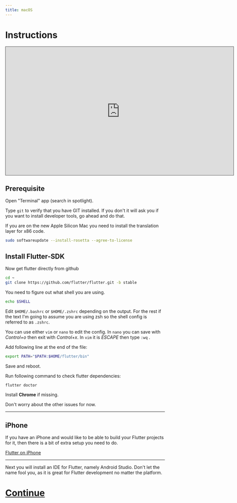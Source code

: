 ```yaml
---
title: macOS
---
```


# Instructions

<iframe src="https://easv.cloud.panopto.eu/Panopto/Pages/Embed.aspx?id=c2a6f1e2-dca0-4462-96a0-b0d100e54e5b&autoplay=false&offerviewer=true&showtitle=true&showbrand=true&captions=false&interactivity=all" height="405" width="720" style="border: 1px solid #464646;" allowfullscreen allow="autoplay" aria-label="Panopto Embedded Video Player" aria-description="Install Flutter on macOS" ></iframe>

## Prerequisite

Open "Terminal" app (search in spotlight).

Type `git` to verify that you have GIT installed.
If you don't it will ask you if you want to install developer tools, go ahead and do that.

If you are on the new Apple Silicon Mac you need to install the translation layer for x86 code.

```sh
sudo softwareupdate --install-rosetta --agree-to-license
```

## Install Flutter-SDK

Now get flutter directly from github

```sh
cd ~
git clone https://github.com/flutter/flutter.git -b stable
```

You need to figure out what shell you are using.

```sh
echo $SHELL
```

Edit `$HOME/.bashrc` or `$HOME/.zshrc` depending on the output.
For the rest if the text I'm going to assume you are using zsh so the shell
config is referred to as `.zshrc`.

You can use either `vim` or `nano` to edit the config.
In `nano` you can save with _Control+o_ then exit with _Control+x_.
In `vim` it is _ESCAPE_ then type `:wq` .

Add following line at the end of the file:

```sh
export PATH="$PATH:$HOME/flutter/bin"
```

Save and reboot.

Run following command to check flutter dependencies:

```sh
flutter doctor
```

Install **Chrome** if missing.

Don't worry about the other issues for now.

---

## iPhone

If you have an iPhone and would like to be able to build your Flutter projects
for it, then there is a bit of extra setup you need to do.

[Flutter on iPhone](../iphone)

---

Next you will install an IDE for Flutter, namely Android Studio.
Don't let the name fool you, as it is great for Flutter development no matter the platform.

# [Continue](../android-studio)
